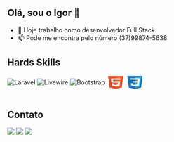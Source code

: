 ## Olá, sou o Igor 👋

- 🔭 Hoje trabalho como desenvolvedor Full Stack
- 📫 Pode me encontra pelo número (37)99874-5638

## Hards Skills
<div style="display: inline_block">
  <img align="center" alt="Laravel" height="40" width="40" src="https://cdn.jsdelivr.net/gh/devicons/devicon@latest/icons/laravel/laravel-original-wordmark.svg" />
  <img align="center" alt="Livewire" height="40" width="40" src="https://cdn.jsdelivr.net/gh/devicons/devicon@latest/icons/livewire/livewire-original-wordmark.svg" />
  <img align="center" alt="Bootstrap" height="40" width="40" src="https://cdn.jsdelivr.net/gh/devicons/devicon@latest/icons/bootstrap/bootstrap-original-wordmark.svg" />
  
  <img align="center" alt="HTML" height="30" width="40" src="https://raw.githubusercontent.com/devicons/devicon/master/icons/html5/html5-original.svg">
  <img align="center" alt="CSS" height="30" width="40" src="https://raw.githubusercontent.com/devicons/devicon/master/icons/css3/css3-original.svg">
</div>
<br>
<!-- <a href="https://github.com/igorsf-abgi">
  <img align="center" src="https://github-readme-stats-git-masterrstaa-rickstaa.vercel.app/api?username=igorsf-abgi&show_icons=true&theme=radical" />
  <img align="center" src="https://github-readme-stats-git-masterrstaa-rickstaa.vercel.app/api/top-langs/?username=igorsf-abgi&theme=dracula&hide_border=false&&layout=compact" />
</a> -->

## Contato
 <a href="https://wa.me/5537998745638" target="_blank"><img src="https://img.shields.io/badge/WhatsApp-25D366?style=for-the-badge&logo=whatsapp&logoColor=white" target="_blank"></a>
 <a href="mailto:iigorsf.dev@gmail.com"><img src="https://img.shields.io/badge/-Gmail-%23333?style=for-the-badge&logo=gmail&logoColor=white" target="_blank"></a>
  <a href="https://www.linkedin.com/in/igor-soares-fernandes" target="_blank"><img src="https://img.shields.io/badge/-LinkedIn-%230077B5?style=for-the-badge&logo=linkedin&logoColor=white" target="_blank"></a>
